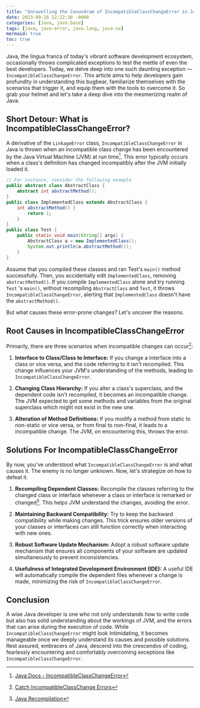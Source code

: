 ```yaml
---
title: "Unravelling the Conundrum of IncompatibleClassChangeError in Java"
date: 2023-09-26 22:22:38 -0000
categories: [Java, java.base]
tags: [java, java-error, java.lang, java-se]
mermaid: true
toc: true
---
```



Java, the lingua franca of today's vibrant software development ecosystem, occasionally throws complicated exceptions to test the mettle of even the best developers. Today, we delve deep into one such daunting exception — `IncompatibleClassChangeError`. This article aims to help developers gain profundity in understanding this bugbear, familiarize themselves with the scenarios that trigger it, and equip them with the tools to overcome it. So grab your helmet and let's take a deep dive into the mesmerizing realm of Java. 

## Short Detour: What is IncompatibleClassChangeError?

A derivative of the `LinkageError` class, `IncompatibleClassChangeError` in Java is thrown when an incompatible class change has been encountered by the Java Virtual Machine (JVM) at run time[^1^]. This error typically occurs when a class's definition has changed incompatibly after the JVM initially loaded it.

```java
// For instance, consider the following example
public abstract class AbstractClass {
    abstract int abstractMethod();
}
public class ImplementedClass extends AbstractClass {
    int abstractMethod() {
        return 1;
    }
}    
public class Test {
    public static void main(String[] args) {
        AbstractClass a = new ImplementedClass();
        System.out.println(a.abstractMethod());
    }
}
```

Assume that you compiled these classes and ran Test's `main()` method successfully. Then, you accidentally edit `ImplementedClass`, removing `abstractMethod()`. If you compile `ImplementedClass` alone and try running `Test` 's `main()`, without recompiling `AbstractClass` and `Test`, it throws `IncompatibleClassChangeError`, alerting that `ImplementedClass` doesn't have the `abstractMethod()`.  

But what causes these error-prone changes? Let's uncover the reasons.

## Root Causes in IncompatibleClassChangeError

Primarily, there are three scenarios when incompatible changes can occur[^2^]:

1. **Interface to Class/Class to Interface:** If you change a interface into a class or vice versa, and the code referring to it isn't recompiled. This change influences your JVM's understanding of the methods, leading to `IncompatibleClassChangeError`.

2. **Changing Class Hierarchy:** If you alter a class's superclass, and the dependent code isn't recompiled, it becomes an incompatible change. The JVM expected to get some methods and variables from the original superclass which might not exist in the new one.

3. **Alteration of Method Definitions:** If you modify a method from static to non-static or vice versa, or from final to non-final, it leads to a incompatible change. The JVM, on encountering this, throws the error.

## Solutions For IncompatibleClassChangeError

By now, you've understood what `IncompatibleClassChangeError` is and what causes it. The enemy is no longer unknown. Now, let's strategize on how to defeat it.

1. **Recompiling Dependent Classes:** Recompile the classes referring to the changed class or interface whenever a class or interface is remarked or changed[^3^]. This helps JVM understand the changes, avoiding the error.

2. **Maintaining Backward Compatibility:** Try to keep the backward compatibility while making changes. This trick ensures older versions of your classes or interfaces can still function correctly when interacting with new ones.

3. **Robust Software Update Mechanism:** Adopt a robust software update mechanism that ensures all components of your software are updated simultaneously to prevent inconsistencies.

4. **Usefulness of Integrated Development Environment (IDE):** A useful IDE will automatically compile the dependent files whenever a change is made, minimizing the risk of `IncompatibleClassChangeError`.

## Conclusion

A wise Java developer is one who not only understands how to write code but also has solid understanding about the workings of JVM, and the errors that can arise during the execution of code. While `IncompatibleClassChangeError` might look intimidating, it becomes manageable once we deeply understand its causes and possible solutions. Rest assured, embracers of Java, descend into the crescendos of coding, fearlessly encountering and comfortably overcoming exceptions like `IncompatibleClassChangeError`.

[^1^]: [Java Docs - IncompatibleClassChangeError](https://docs.oracle.com/javase/7/docs/api/java/lang/IncompatibleClassChangeError.html)
[^2^]: [Catch IncompatibleClassChange Errors](https://www.baeldung.com/java-incompatibleclasschangeerror)
[^3^]: [Java Recompilation](https://www.logicbig.com/tutorials/core-java-tutorial/java-9-changes/java-se-byte-code-recompilation.html)